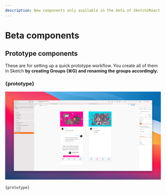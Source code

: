 ```yaml
---
description: New components only available in the beta of Sketch2React 2021
---
```


# Beta components

## Prototype components

These are for setting up a quick prototype workflow. You create all of them in Sketch **by creating Groups (⌘G) and renaming the groups accordingly.**

### **{prototype}**

![{prototype} is perfect for creating 1:1 pixel perfect prototypes out to HTML, iOS, Android](<../../.gitbook/assets/CleanShot 2021-12-22 at 09.54.10.png>)

```
{prototype}
```

